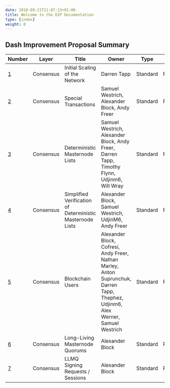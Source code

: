 ```yaml
---
date: 2018-09-21T21:07:13+01:00
title: Welcome to the DIP Documentation
type: [index]
weight: 0
---
```


## Dash Improvement Proposal Summary
Number | Layer | Title | Owner | Type | Status
--- | --- | --- | --- | --- | ---
[1](dip-0001) | Consensus | Initial Scaling of the Network | Darren Tapp | Standard | Final
[2](dip-0002) | Consensus | Special Transactions | Samuel Westrich, Alexander Block, Andy Freer | Standard | Proposed
[3](dip-0003) | Consensus | Deterministic Masternode Lists | Samuel Westrich, Alexander Block, Andy Freer, Darren Tapp, Timothy Flynn, Udjinm6, Will Wray | Standard | Proposed
[4](dip-0004) | Consensus | Simplified Verification of Deterministic Masternode Lists | Alexander Block, Samuel Westrich, UdjinM6, Andy Freer | Standard | Proposed
[5](dip-0005) | Consensus | Blockchain Users | Alexander Block, Cofresi, Andy Freer, Nathan Marley, Anton Suprunchuk, Darren Tapp, Thephez, Udjinm6, Alex Werner, Samuel Westrich | Standard | Proposed
[6](dip-0006) | Consensus | Long-Living Masternode Quorums | Alexander Block | Standard | Proposed
[7](dip-0007) | Consensus | LLMQ Signing Requests / Sessions | Alexander Block | Standard | Proposed
